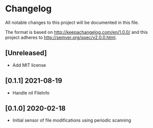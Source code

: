 # Changelog
All notable changes to this project will be documented in this file.

The format is based on http://keepachangelog.com/en/1.0.0/
and this project adheres to http://semver.org/spec/v2.0.0.html.

## [Unreleased]

- Add MIT license

## [0.1.1] 2021-08-19

- Handle nil FileInfo

## [0.1.0] 2020-02-18

- Initial sensor of file modifications using periodic scanning
